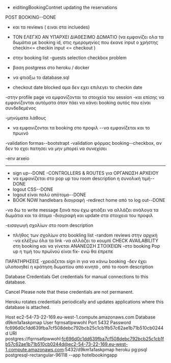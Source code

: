
- eiditingBookingContnet updating the reservations 


POST BOOKING--DONE
- και τα reviews ( ειναι στα incluedes)

- TON ΕΛΕΓΧΟ ΑΝ ΥΠΑΡΧΕΙ ΔΙΑΘΕΣΙΜΟ ΔΩΜΑΤΙΟ (να εμφανίζει ολα τα δωμάτια
με booking id, στις ημερομηνίες που έκανε input ο χρήστης checkin<= checkin input <= checkout )
- στην booking list -guests selection checkbox problem 

- βαση postgress στο heroku / docker 
- να φτιαξω το database.sql 


- checkout date blocked αμα δεν εχει επιλεγει το checkin date 

-στην profile page να εμφανίζονται τα στοιχεία του session
-και επίσης να εμφανίζονται αυτόματα όταν πάει να κάνει booking αυτός που 
είναι συνδεδεμένος


-μηνύματα λάθους
- να εμφανιζονται τα booking στο προφιλ --να εμφανίζεται και το πρωινό


-validation formas--bootstrapt
-validation φόρμας booking--checkbox, αν δεν το εχει πατησει να μην
μπορεί να συνεχίσει

-env arxeio

----------
- sign up--DONE
-CONTROLLERS & ROUTES για ΟΡΓΑΝΩΣΗ ΑΡΧΕΙΟΥ
- να εμφανίζεται στο pop up του room description η συνολική τιμή--DONE
- logout CSS--DONE
- logout είναι πολύ απότομο--DONE
- BOOK NOW handlebars διαγραφή
-redirect home από το log out--DONE

-να δω το write message ξανά που έχω φτιάξει να αλλάζει ανάλογα τα δωμάτια και τα άτομα
-διαγραφή και update στα στοιχεια του προφιλ 


-εισαγωγή σχολίων στο room description
- πλήθος των σχολίων στο bookling list
-random reviews στην αρχική
-να ελέξγω όλα τα link
-να αλλάζει το κουμπί CHECK AVAILABILITY στη booking και
να γίνεται ΑΝΑΝΕΩΣΗ ΣΤΟΙΧΕΙΩΝ
-στο booking Pop up η τιμή του πρωϊνού είναι fix- ενώ θα έπρεπε 



ΠΑΡΑΤΗΡΗΣΕΙΣ
-χρειάζεται sign in για να κάνω booking
-δεν έχει υλοποιηθεί η κράτηση δωματίου από κινητό , από το room description



Database Credentials
Get credentials for manual connections to this database.

Cancel
Please note that these credentials are not permanent.

Heroku rotates credentials periodically and updates applications where this database is attached.

Host
ec2-54-73-22-169.eu-west-1.compute.amazonaws.com
Database
d9km1a1askpmap
User
fqrnsatlpwwohl
Port
5432
Password
fc696d0c1dd639fba7cf508debc792bcb25c1cb1fb57c62ae1b71b510cb0244d
URI
postgres://fqrnsatlpwwohl:fc696d0c1dd639fba7cf508debc792bcb25c1cb1fb57c62ae1b71b510cb0244d@ec2-54-73-22-169.eu-west-1.compute.amazonaws.com:5432/d9km1a1askpmap
heroku pg:psql postgresql-rectangular-96118 --app hotelbookingapp